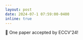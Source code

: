 ```yaml
---
layout: post
date: 2024-07-1 07:59:00-0400
inline: true
---
```


:tada: One paper accepted by ECCV'24!
